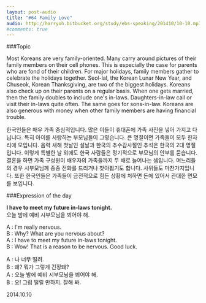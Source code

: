 ```yaml
---
layout: post-audio
title: "#64 Family Love"
audio: http://harryoh.bitbucket.org/study/ebs-speaking/201410/10-10.mp3
#comments: true
---
```


###Topic

Most Koreans are very family-oriented. Many carry around pictures of their family members on their cell phones. This is especially the case for parents who are fond of their children. For major holidays, family members gather to celebrate the holidays together. Seol-lal, the Korean Lunar New Year, and Chuseok, Korean Thanksgiving, are two of the biggest holidays. Koreans also check up on their parents on a regular basis. When one gets married, then the family doubles to include one's in-laws. Daughters-in-law call or visit their in-laws quite often. The same goes for sons-in-law. Koreans are also generous with money when other family members are having financial trouble.

한국인들은 매우 가족 중심적입니다. 많은 이들이 휴대폰에 가족 사진을 넣어 가지고 다닙니다. 특히 아이를 사랑하는 부모님들이 그렇습니다. 큰 명절이면 가족들이 모두 한자리에 모입니다. 음력 새해 첫날인 설날과 한국의 추수감사절인 추석은 한국의 2대 명절입니다. 이렇게 특별한 날 외에도 한국 사람들은 정기적으로 부모님의 안부를 묻습니다. 결혼을 하면 가족 구성원이 배우자의 가족들까지 두 배로 늘어나는 셈입니다. 며느리들의 경우 시부모님께 종종 전화를 드리거나 찾아뵙기도 합니다. 사위들도 마찬가지입니다. 또한 한국인들은 가족들이 금전적으로 힘든 상황에 처하면 돈에 있어서 관대한 면모를 보입니다.

###Expression‍ of the day

**I have to meet my future in-laws tonight.**  
오늘 밤에 예비 시부모님을 뵈어야 해.

A : I'm really nervous.  
B : Why? What are you nervous about?  
A : I have to meet my future in-laws tonight.  
B : Wow! That is a reason to be nervous. Good luck.  

A : 나 너무 떨려.  
B : 왜? 뭐가 그렇게 긴장돼?  
A : 오늘 밤에 예비 시부모님을 뵈어야 해.  
B : 오! 그럼 떨릴 만하지. 잘해 봐.  

2014.10.10